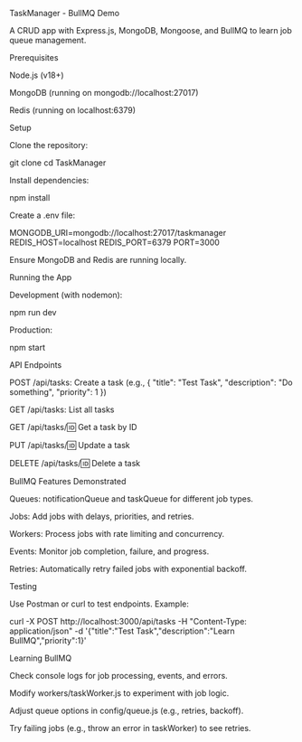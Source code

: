 TaskManager - BullMQ Demo

A CRUD app with Express.js, MongoDB, Mongoose, and BullMQ to learn job queue management.

Prerequisites





Node.js (v18+)



MongoDB (running on mongodb://localhost:27017)



Redis (running on localhost:6379)

Setup





Clone the repository:

git clone <your-repo-url>
cd TaskManager



Install dependencies:

npm install



Create a .env file:

MONGODB_URI=mongodb://localhost:27017/taskmanager
REDIS_HOST=localhost
REDIS_PORT=6379
PORT=3000



Ensure MongoDB and Redis are running locally.

Running the App





Development (with nodemon):

npm run dev



Production:

npm start

API Endpoints





POST /api/tasks: Create a task (e.g., { "title": "Test Task", "description": "Do something", "priority": 1 })



GET /api/tasks: List all tasks



GET /api/tasks/:id: Get a task by ID



PUT /api/tasks/:id: Update a task



DELETE /api/tasks/:id: Delete a task

BullMQ Features Demonstrated





Queues: notificationQueue and taskQueue for different job types.



Jobs: Add jobs with delays, priorities, and retries.



Workers: Process jobs with rate limiting and concurrency.



Events: Monitor job completion, failure, and progress.



Retries: Automatically retry failed jobs with exponential backoff.

Testing

Use Postman or curl to test endpoints. Example:

curl -X POST http://localhost:3000/api/tasks -H "Content-Type: application/json" -d '{"title":"Test Task","description":"Learn BullMQ","priority":1}'

Learning BullMQ





Check console logs for job processing, events, and errors.



Modify workers/taskWorker.js to experiment with job logic.



Adjust queue options in config/queue.js (e.g., retries, backoff).



Try failing jobs (e.g., throw an error in taskWorker) to see retries.